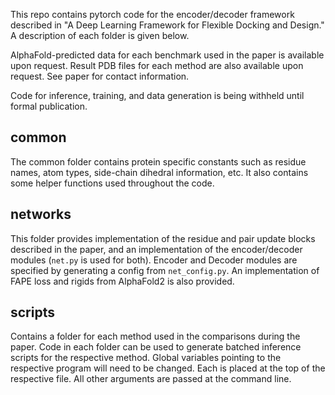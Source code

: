 This repo contains pytorch code for the encoder/decoder framework described in "A Deep Learning Framework for Flexible Docking and Design." A description of each folder is given below.

AlphaFold-predicted data for each benchmark used in the paper is available upon request. Result PDB files for each method are also available upon request. See paper for contact information.

Code for inference, training, and data generation is being withheld until formal publication. 

## common

The common folder contains protein specific constants such as residue names, atom types, side-chain dihedral
information, etc. It also contains some helper functions used throughout the code.

## networks

This folder provides implementation of the residue and pair update blocks described in the paper, and an implementation of the encoder/decoder modules (`net.py` is used for both). Encoder and Decoder modules are specified by generating a config from `net_config.py`. An implementation of FAPE loss and rigids from AlphaFold2 is also provided.

## scripts
Contains a folder for each method used in the comparisons during the paper. Code in each folder can be used to generate batched inference scripts for the respective method. Global variables pointing to the respective program will need to be changed. Each is placed at the top of the respective file. All other arguments are passed at the command line.







